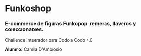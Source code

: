 # Funkoshop

### E-commerce de figuras Funkopop, remeras, llaveros y coleccionables.

Challenge integrador para Codo a Codo 4.0

__Alumno:__ Camila D'Ambrosio
